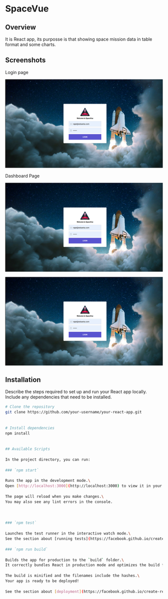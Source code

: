 # SpaceVue

## Overview

It is React app, its purposse is that showing space mission data in table format and some charts.


## Screenshots
Login page

![Screenshot 1](./public/images/s1.png)

Dashboard Page

![Screenshot 2](./public/images/s1.png)

![Screenshot 3](./public/images/s1.png)


## Installation

Describe the steps required to set up and run your React app locally. Include any dependencies that need to be installed.

```bash
# Clone the repository
git clone https://github.com/your-username/your-react-app.git


# Install dependencies
npm install


## Available Scripts

In the project directory, you can run:

### `npm start`

Runs the app in the development mode.\
Open [http://localhost:3000](http://localhost:3000) to view it in your browser.

The page will reload when you make changes.\
You may also see any lint errors in the console.



### `npm test`

Launches the test runner in the interactive watch mode.\
See the section about [running tests](https://facebook.github.io/create-react-app/docs/running-tests) for more information.

### `npm run build`

Builds the app for production to the `build` folder.\
It correctly bundles React in production mode and optimizes the build for the best performance.

The build is minified and the filenames include the hashes.\
Your app is ready to be deployed!

See the section about [deployment](https://facebook.github.io/create-react-app/docs/deployment) for more information.
